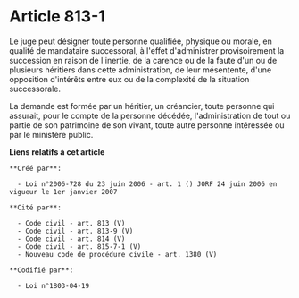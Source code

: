 # Article 813-1

Le juge peut désigner toute personne qualifiée, physique ou morale, en qualité de mandataire successoral, à l'effet
d'administrer provisoirement la succession en raison de l'inertie, de la carence ou de la faute d'un ou de plusieurs
héritiers dans cette administration, de leur mésentente, d'une opposition d'intérêts entre eux ou de la complexité de la
situation successorale.

La demande est formée par un héritier, un créancier, toute personne qui assurait, pour le compte de la personne décédée,
l'administration de tout ou partie de son patrimoine de son vivant, toute autre personne intéressée ou par le ministère
public.

**Liens relatifs à cet article**

	**Créé par**:

	  - Loi n°2006-728 du 23 juin 2006 - art. 1 () JORF 24 juin 2006 en vigueur le 1er janvier 2007

	**Cité par**:

	  - Code civil - art. 813 (V)
	  - Code civil - art. 813-9 (V)
	  - Code civil - art. 814 (V)
	  - Code civil - art. 815-7-1 (V)
	  - Nouveau code de procédure civile - art. 1380 (V)

	**Codifié par**:

	  - Loi n°1803-04-19

